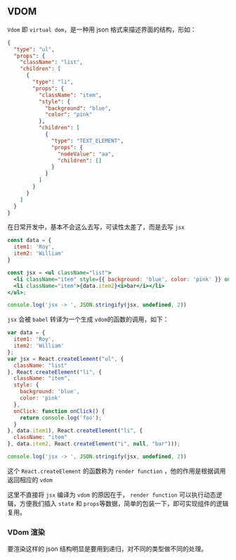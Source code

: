 ## VDOM
`Vdom` 即 `virtual dom`，是一种用 json 格式来描述界面的结构，形如：

```json
{
  "type": "ul",
  "props": {
    "className": "list",
    "children": [
      {
        "type": "li",
        "props": {
          "className": "item",
          "style": {
            "background": "blue",
            "color": "pink"
          },
          "children": [
            {
              "type": "TEXT_ELEMENT",
              "props": {
                "nodeValue": "aa",
                "children": []
              }
            }
          ]
        }
      }
    ]
  }
}

```

在日常开发中，基本不会这么去写，可读性太差了，而是去写 `jsx` 

```jsx
const data = {
  item1: 'Roy',
  item2: 'William'
}

const jsx = <ul className="list">
  <li className="item" style={{ background: 'blue', color: 'pink' }} onClick={() => console.log('foo')}>{data.item1}</li>
  <li className="item">{data.item2}<i>bar</i></li>
</ul>;

console.log('jsx -> ', JSON.stringify(jsx, undefined, 2))
```

`jsx` 会被 `babel`  转译为一个生成 `vdom`的函数的调用，如下：

```javascript
var data = {
  item1: 'Roy',
  item2: 'William'
};
var jsx = React.createElement("ul", {
  className: "list"
}, React.createElement("li", {
  className: "item",
  style: {
    background: 'blue',
    color: 'pink'
  },
  onClick: function onClick() {
    return console.log('foo');
  }
}, data.item1), React.createElement("li", {
  className: "item"
}, data.item2, React.createElement("i", null, "bar")));

console.log('jsx -> ', JSON.stringify(jsx, undefined, 2))
```

这个 `React.createElement` 的函数称为 `render function` ，他的作用是根据调用返回相应的 `vdom`

这里不直接将 `jsx` 编译为 `vdom` 的原因在于， `render function` 可以执行动态逻辑，方便我们插入 `state` 和 `props`等数据，简单的包装一下，即可实现组件的逻辑复用。

### VDom 渲染
要渲染这样的 json 结构明显是要用到递归，对不同的类型做不同的处理。